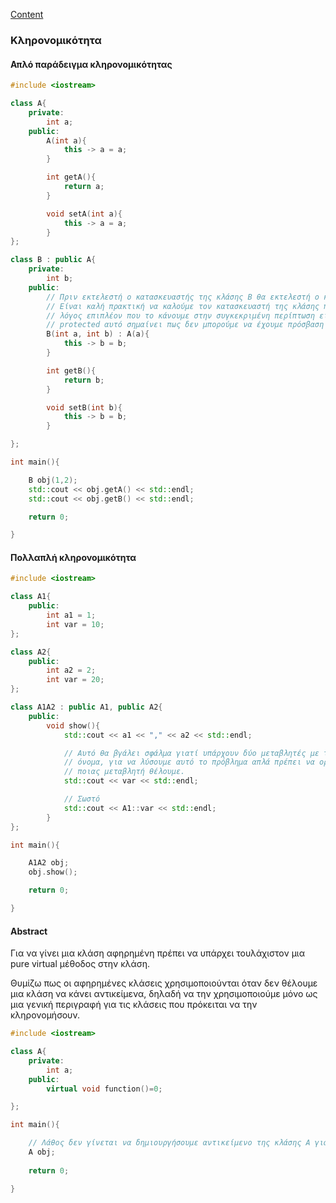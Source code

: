 [Content](Content.md)

### Κληρονομικότητα

#### Απλό παράδειγμα κληρονομικότητας

```cpp
#include <iostream>

class A{
    private:
        int a;
    public:
        A(int a){
            this -> a = a;
        }

        int getA(){
            return a;
        }

        void setA(int a){
            this -> a = a;
        }
};

class B : public A{
    private:
        int b;
    public:
        // Πριν εκτελεστή ο κατασκευαστής της κλάσης B θα εκτελεστή ο κατασκευαστής της κλάσης A.
        // Είναι καλή πρακτική να καλούμε τον κατασκευαστή της κλάσης που κληρονομήσαμε αλλά ένας 
        // λόγος επιπλέον που το κάνουμε στην συγκεκριμένη περίπτωση είναι επειδή το πεδίο a είναι
        // protected αυτό σημαίνει πως δεν μπορούμε να έχουμε πρόσβαση σε αυτό το πεδίο από την κλάση B.
        B(int a, int b) : A(a){
            this -> b = b;
        }

        int getB(){
            return b;
        }

        void setB(int b){
            this -> b = b;
        }

};

int main(){

    B obj(1,2);
    std::cout << obj.getA() << std::endl;
    std::cout << obj.getB() << std::endl;

    return 0;

}
```

#### Πολλαπλή κληρονομικότητα

```cpp
#include <iostream>

class A1{
    public:
        int a1 = 1;
        int var = 10;
};

class A2{
    public:
        int a2 = 2;
        int var = 20;
};

class A1A2 : public A1, public A2{
    public:
        void show(){
            std::cout << a1 << "," << a2 << std::endl;

            // Αυτό θα βγάλει σφάλμα γιατί υπάρχουν δύο μεταβλητές με το ίδιο
            // όνομα, για να λύσουμε αυτό το πρόβλημα απλά πρέπει να ορίσουμε
            // ποιας μεταβλητή θέλουμε.
            std::cout << var << std::endl;

            // Σωστό
            std::cout << A1::var << std::endl;
        }
};

int main(){

    A1A2 obj;
    obj.show();

    return 0;

}
```

#### Abstract

Για να γίνει μια κλάση αφηρημένη πρέπει να υπάρχει τουλάχιστον μια pure virtual μέθοδος στην κλάση.

Θυμίζω πως οι αφηρημένες κλάσεις χρησιμοποιούνται όταν δεν θέλουμε μια κλάση να κάνει αντικείμενα, δηλαδή να την χρησιμοποιούμε μόνο ως μια γενική περιγραφή για τις κλάσεις που πρόκειται να την κληρονομήσουν.

```cpp
#include <iostream>

class A{
    private:
        int a;
    public:
        virtual void function()=0;

};

int main(){

    // Λάθος δεν γίνεται να δημιουργήσουμε αντικείμενο της κλάσης A γιατί είναι αφηρημένη
    A obj;
    
    return 0;

}
```
